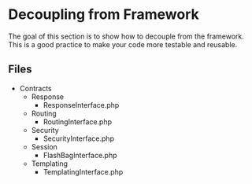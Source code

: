 # Decoupling from Framework

The goal of this section is to show how to decouple from the framework. This is a good practice to make your code more testable and reusable.

## Files

- Contracts
  - Response
    - ResponseInterface.php
  - Routing
    - RoutingInterface.php
  - Security
    - SecurityInterface.php
  - Session
    - FlashBagInterface.php
  - Templating
    - TemplatingInterface.php
